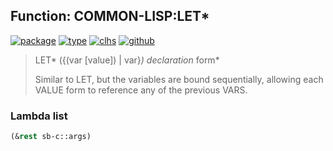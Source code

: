 ## Function: COMMON-LISP:LET\*
[![package](https://img.shields.io/badge/Package-COMMON--LISP-5f9ea0.svg?style=social&colorA=999999)](../) [![type](https://img.shields.io/badge/Type-Function-5f9ea0.svg?style=social&colorA=999999)](../#function) [![clhs](https://img.shields.io/badge/CLHS-LET*-5f9ea0.svg?style=social&colorA=999999)](http://www.lispworks.com/documentation/HyperSpec/Body/s_let_l.htm) [![github](https://img.shields.io/badge/GitHub-View_the_source-5f9ea0.svg?style=social&colorA=999999&logo=github)](https://github.com/sbcl/sbcl/blob/master/src/compiler/info-functions.lisp/) 

> LET* ({(var [value]) | var}*) declaration* form*
> 
> Similar to LET, but the variables are bound sequentially, allowing each VALUE
> form to reference any of the previous VARS.

### Lambda list
```cl
(&rest sb-c::args)
```
